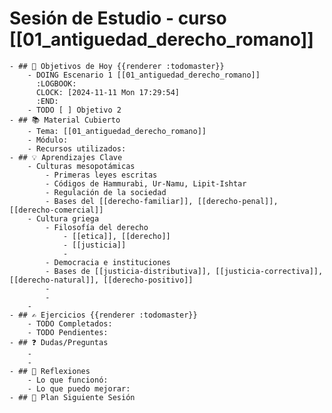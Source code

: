 # **Sesión de Estudio** - curso [[01_antiguedad_derecho_romano]]
	- ## 🎯 Objetivos de Hoy {{renderer :todomaster}}
		- DOING Escenario 1 [[01_antiguedad_derecho_romano]]
		  :LOGBOOK:
		  CLOCK: [2024-11-11 Mon 17:29:54]
		  :END:
		- TODO [ ] Objetivo 2
	- ## 📚 Material Cubierto
		- Tema: [[01_antiguedad_derecho_romano]]
		- Módulo:
		- Recursos utilizados:
	- ## 💡 Aprendizajes Clave
		- Culturas mesopotámicas
			- Primeras leyes escritas
			- Códigos de Hammurabi, Ur-Namu, Lipit-Ishtar
			- Regulación de la sociedad
			- Bases del [[derecho-familiar]], [[derecho-penal]], [[derecho-comercial]]
		- Cultura griega
			- Filosofía del derecho
				- [[etica]], [[derecho]]
				- [[justicia]]
				-
			- Democracia e instituciones
			- Bases de [[justicia-distributiva]], [[justicia-correctiva]], [[derecho-natural]], [[derecho-positivo]]
			-
			-
		-
	- ## ✍️ Ejercicios {{renderer :todomaster}}
		- TODO Completados:
		- TODO Pendientes:
	- ## ❓ Dudas/Preguntas
		-
		-
	- ## 📝 Reflexiones
		- Lo que funcionó:
		- Lo que puedo mejorar:
	- ## 📅 Plan Siguiente Sesión